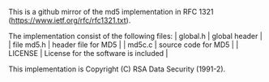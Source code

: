 This is a github mirror of the md5 implementation in RFC 1321 (https://www.ietf.org/rfc/rfc1321.txt).

The implementation consist of the following files: 
| global.h | global header | 
| file md5.h | header file for MD5 | 
| md5c.c | source code for MD5 |
| LICENSE | License for the software is included |

This implementation is Copyright (C) RSA Data Security (1991-2).